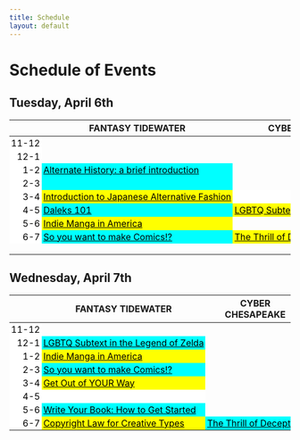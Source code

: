```yaml
---
title: Schedule
layout: default
---
```


<!-- Thanks for the HTML export google sheets! -->
<style type="text/css">
    .ritz .waffle a {
        color: inherit;
    }

    .ritz .waffle .s4 {
        border-left: none;
        background-color: #ffffff;
    }

    .ritz .waffle .s5 {
        border-right: none;
        background-color: #ffff00;
        text-align: left;
        color: #000000;
        vertical-align: bottom;
        white-space: nowrap;
        direction: ltr;
        padding: 2px 3px 2px 3px;
    }

    .ritz .waffle .s1 {
        background-color: #ffffff;
        text-align: right;
        color: #000000;
        vertical-align: bottom;
        white-space: nowrap;
        direction: ltr;
        padding: 2px 3px 2px 3px;
    }

    .ritz .waffle .s6 {
        border-left: none;
        background-color: #00ffff;
        text-align: left;
        color: #000000;
        vertical-align: bottom;
        white-space: nowrap;
        direction: ltr;
        padding: 2px 3px 2px 3px;
    }

    .ritz .waffle .s2 {
        background-color: #00ffff;
        text-align: left;
        color: #000000;
        vertical-align: bottom;
        white-space: nowrap;
        direction: ltr;
        padding: 2px 3px 2px 3px;
    }

    .ritz .waffle .s3 {
        border-right: none;
        background-color: #00ffff;
        text-align: left;
        color: #000000;
        vertical-align: bottom;
        white-space: nowrap;
        direction: ltr;
        padding: 2px 3px 2px 3px;
    }

    .ritz .waffle .s7 {
        background-color: #ffff00;
        text-align: left;
        color: #000000;
        vertical-align: bottom;
        white-space: nowrap;
        direction: ltr;
        padding: 2px 3px 2px 3px;
    }

    .ritz .waffle .s0 {
        background-color: #ffffff;
        text-align: left;
        color: #000000;
        vertical-align: bottom;
        white-space: nowrap;
        direction: ltr;
        padding: 2px 3px 2px 3px;
    }

    @include small {
        /* Not sure this helps, but it's here anyway */
        table {
            width: 100%;
            overflow-x: auto;
            display: block;
        }
    }
    td a {
        width: 100%;
        height: 100%;
        display: block;
    }
</style>

# Schedule of Events

## Tuesday, April 6th
<div class="ritz grid-container" dir="ltr">
    <table class="waffle" cellspacing="0" cellpadding="0">
        <thead>
            <tr>
                <th class="row-header freezebar-origin-ltr"></th>
                <th id="0C1" class="column-headers-background">FANTASY TIDEWATER</th>
                <th id="0C2" class="column-headers-background">CYBER CHESAPEAKE</th>
                <th id="0C3" class="column-headers-background">YORK IN SPACE</th>
            </tr>
        </thead>
        <tbody>
            <tr style="height: 20px">
                <td class="s1" dir="ltr">11-12</td>
                <td></td>
                <td></td>
                <td></td>
            </tr>
            <tr style="height: 20px">
                <td class="s1" dir="ltr">12-1</td>
                <td></td>
                <td></td>
                <td></td>
            </tr>
            <tr style="height: 20px">
                <td class="s1" dir="ltr">1-2</td>
                    <td class="s2" dir="ltr">
                    <a href="/panelists.html#alternate-history-a-brief-introduction">
                        Alternate History: a brief introduction
                    </a>
                </td>
                <td></td>
                <td class="s3 softmerge" dir="ltr">
                    <div class="softmerge-inner">Welcome to Bestham Tavern</div>
                </td>
            </tr>
            <tr style="height: 20px">
                <td class="s1" dir="ltr">2-3</td>
                <td class="s2" dir="ltr"></td>
                <td></td>
                <td class="s2"></td>
            </tr>
            <tr style="height: 20px">
                <td class="s1" dir="ltr">3-4</td>
                <td class="s5 softmerge" dir="ltr">
                    <div class="softmerge-inner">
                        <a href="/panelists.html#introduction-to-japanese-alternative-fashion">Introduction to Japanese Alternative Fashion</a>
                    </div>
                </td>
                <td class="s4"></td>
                <td class="s6"></td>
            </tr>
            <tr style="height: 20px">
                <td class="s1" dir="ltr">4-5</td>
                <td class="s2" dir="ltr">
                    <a href="/panelists.html#daleks-101">Daleks 101</a>
                </td>
                <td class="s5 softmerge" dir="ltr">
                    <div class="softmerge-inner">
                    <a href="/panelists.html#lgbtq-subtext-in-the-legend-of-zelda">LGBTQ Subtext in the Legend of Zelda</a>
                    </div>
                </td>
                <td class="s4"></td>
            </tr>
            <tr style="height: 20px">
                <td class="s1" dir="ltr">5-6</td>
                <td class="s7" dir="ltr">
                    <a href="/panelists.html#indie-manga-in-america">Indie Manga in America</a></td>
                <td></td>
                <td></td>
            </tr>
            <tr style="height: 20px">
                <td class="s1" dir="ltr">6-7</td>
                <td class="s2" dir="ltr">
                    <a href="/panelists.html#so-you-want-to-make-comics">So you want to make Comics!?</a></td>
                <td class="s5" dir="ltr">
                    <a href="/panelists.html#the-thrill-of-deception">The Thrill of Deception</a></td>
                <td></td>
            </tr>
            <tr style="height: 20px">
                <td></td>
                <td></td>
                <td></td>
                <td></td>
            </tr>
        </tbody>
    </table>
</div>

## Wednesday, April 7th

<div class="ritz grid-container" dir="ltr">
    <table class="waffle" cellspacing="0" cellpadding="0">
        <thead>
            <tr>
                <th class="row-header freezebar-origin-ltr"></th>
                <th id="0C1" class="column-headers-background">FANTASY TIDEWATER</th>
                <th id="0C2" class="column-headers-background">CYBER CHESAPEAKE</th>
                <th id="0C3" class="column-headers-background">YORK IN SPACE</th>
            </tr>
        </thead>
        <tbody>
            <tr style="height: 20px">
                <td class="s1" dir="ltr">11-12</td>
                <td></td>
                <td></td>
                <td></td>
            </tr>
            <tr style="height: 20px">
                <td class="s1" dir="ltr">12-1</td>
                <td class="s2" dir="ltr">
                    <a href="/panelists.html#lgbtq-subtext-in-the-legend-of-zelda">LGBTQ Subtext in the Legend of Zelda</a>
                </td>
                <td></td>
                <td></td>
            </tr>
            <tr style="height: 20px">
                <td class="s1" dir="ltr">1-2</td>
                <td class="s7" dir="ltr">
                    <a href="/panelists.html#indie-manga-in-america">Indie Manga in America</a></td>
                </td>
                <td></td>
                <td></td>
            </tr>
            <tr style="height: 20px">
                <td class="s1" dir="ltr">2-3</td>
                <td class="s2" dir="ltr">
                    <a href="/panelists.html#so-you-want-to-make-comics">So you want to make Comics!?</a></td>
                </td>
                <td></td>
                <td class="s2" dir="ltr">The Shallow Sea</td>
            </tr>
            <tr style="height: 20px">
                <td class="s1" dir="ltr">3-4</td>
                <td class="s7" dir="ltr">
                    <a href="/panelists.html#get-out-of-your-way">Get Out of YOUR Way</a>
                </td>
                <td></td>
                <td class="s2"></td>
            </tr>
            <tr style="height: 20px">
                <td class="s1" dir="ltr">4-5</td>
                <td class="s0" dir="ltr"></td>
                <td></td>
                <td class="s2"></td>
            </tr>
            <tr style="height: 20px">
                <td class="s1" dir="ltr">5-6</td>
                <td class="s2" dir="ltr">
                    <a href="/panelists.html#write-your-book-how-to-get-started">Write Your Book: How to Get Started</a>
                </td>
                <td></td>
                <td class="s2"></td>
            </tr>
            <tr style="height: 20px">
                <td class="s1" dir="ltr">6-7</td>
                <td class="s7" dir="ltr">
                    <a href="/panelists.html#copyright-law-for-creative-types">Copyright Law for Creative Types</a>
                </td>
                <td class="s2" dir="ltr">
                    <a href="/panelists.html#the-thrill-of-deception">The Thrill of Deception</a>
                </td>
                <td></td>
            </tr>
        </tbody>
    </table>
